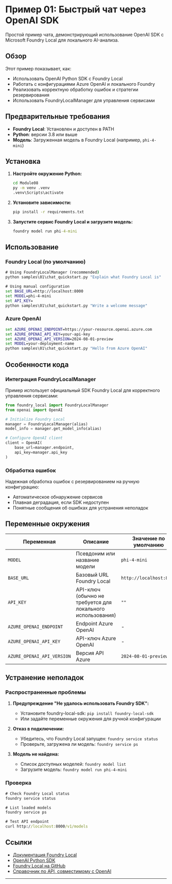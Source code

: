 <!--
CO_OP_TRANSLATOR_METADATA:
{
  "original_hash": "fb649a75048715165e76e20b366620a9",
  "translation_date": "2025-09-24T13:18:36+00:00",
  "source_file": "Module08/samples/01/README.md",
  "language_code": "ru"
}
-->
# Пример 01: Быстрый чат через OpenAI SDK

Простой пример чата, демонстрирующий использование OpenAI SDK с Microsoft Foundry Local для локального AI-анализа.

## Обзор

Этот пример показывает, как:
- Использовать OpenAI Python SDK с Foundry Local
- Работать с конфигурациями Azure OpenAI и локального Foundry
- Реализовать корректную обработку ошибок и стратегии резервирования
- Использовать FoundryLocalManager для управления сервисами

## Предварительные требования

- **Foundry Local**: Установлен и доступен в PATH
- **Python**: версии 3.8 или выше
- **Модель**: Загруженная модель в Foundry Local (например, `phi-4-mini`)

## Установка

1. **Настройте окружение Python:**
   ```cmd
   cd Module08
   py -m venv .venv
   .venv\Scripts\activate
   ```

2. **Установите зависимости:**
   ```cmd
   pip install -r requirements.txt
   ```

3. **Запустите сервис Foundry Local и загрузите модель:**
   ```cmd
   foundry model run phi-4-mini
   ```


## Использование

### Foundry Local (по умолчанию)

```cmd
# Using FoundryLocalManager (recommended)
python samples\01\chat_quickstart.py "Explain what Foundry Local is"

# Using manual configuration
set BASE_URL=http://localhost:8000
set MODEL=phi-4-mini
set API_KEY=
python samples\01\chat_quickstart.py "Write a welcome message"
```

### Azure OpenAI

```cmd
set AZURE_OPENAI_ENDPOINT=https://your-resource.openai.azure.com
set AZURE_OPENAI_API_KEY=your-api-key
set AZURE_OPENAI_API_VERSION=2024-08-01-preview
set MODEL=your-deployment-name
python samples\01\chat_quickstart.py "Hello from Azure OpenAI"
```


## Особенности кода

### Интеграция FoundryLocalManager

Пример использует официальный SDK Foundry Local для корректного управления сервисами:

```python
from foundry_local import FoundryLocalManager
from openai import OpenAI

# Initialize Foundry Local
manager = FoundryLocalManager(alias)
model_info = manager.get_model_info(alias)

# Configure OpenAI client
client = OpenAI(
    base_url=manager.endpoint,
    api_key=manager.api_key
)
```


### Обработка ошибок

Надежная обработка ошибок с резервированием на ручную конфигурацию:
- Автоматическое обнаружение сервисов
- Плавная деградация, если SDK недоступен
- Понятные сообщения об ошибках для устранения неполадок

## Переменные окружения

| Переменная | Описание | Значение по умолчанию | Обязательно |
|------------|----------|-----------------------|-------------|
| `MODEL` | Псевдоним или название модели | `phi-4-mini` | Нет |
| `BASE_URL` | Базовый URL Foundry Local | `http://localhost:8000` | Нет |
| `API_KEY` | API-ключ (обычно не требуется для локального использования) | `""` | Нет |
| `AZURE_OPENAI_ENDPOINT` | Endpoint Azure OpenAI | - | Для Azure |
| `AZURE_OPENAI_API_KEY` | API-ключ Azure OpenAI | - | Для Azure |
| `AZURE_OPENAI_API_VERSION` | Версия API Azure | `2024-08-01-preview` | Нет |

## Устранение неполадок

### Распространенные проблемы

1. **Предупреждение "Не удалось использовать Foundry SDK":**
   - Установите foundry-local-sdk: `pip install foundry-local-sdk`
   - Или задайте переменные окружения для ручной конфигурации

2. **Отказ в подключении:**
   - Убедитесь, что Foundry Local запущен: `foundry service status`
   - Проверьте, загружена ли модель: `foundry service ps`

3. **Модель не найдена:**
   - Список доступных моделей: `foundry model list`
   - Загрузите модель: `foundry model run phi-4-mini`

### Проверка

```cmd
# Check Foundry Local status
foundry service status

# List loaded models
foundry service ps

# Test API endpoint
curl http://localhost:8000/v1/models
```


## Ссылки

- [Документация Foundry Local](https://learn.microsoft.com/azure/ai-foundry/foundry-local/)
- [OpenAI Python SDK](https://github.com/openai/openai-python)
- [Foundry Local на GitHub](https://github.com/microsoft/Foundry-Local)
- [Справочник по API, совместимому с OpenAI](https://learn.microsoft.com/azure/ai-foundry/foundry-local/how-to/how-to-integrate-with-inference-sdks)

---

